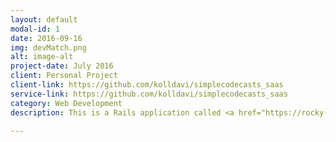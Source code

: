 ```yaml
---
layout: default
modal-id: 1
date: 2016-09-16
img: devMatch.png
alt: image-alt
project-date: July 2016
client: Personal Project
client-link: https://github.com/kolldavi/simplecodecasts_saas
service-link: https://github.com/kolldavi/simplecodecasts_saas
category: Web Development
description: This is a Rails application called <a href="https://rocky-stream-15179.herokuapp.com/">Dev-Match</a> and is hosted live on Heroku servers. The app supports ecommerce functionality where users can sign up for free or pay a monthly fee and automatically get billed via recurring charges. I also integrated the Sendgrid API to give the application the ability to send out email notifications.

---
```

